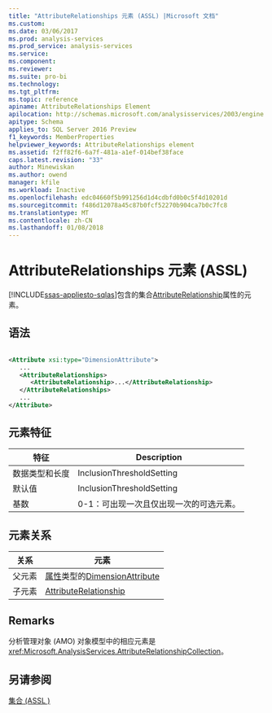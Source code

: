 ```yaml
---
title: "AttributeRelationships 元素 (ASSL) |Microsoft 文档"
ms.custom: 
ms.date: 03/06/2017
ms.prod: analysis-services
ms.prod_service: analysis-services
ms.service: 
ms.component: 
ms.reviewer: 
ms.suite: pro-bi
ms.technology: 
ms.tgt_pltfrm: 
ms.topic: reference
apiname: AttributeRelationships Element
apilocation: http://schemas.microsoft.com/analysisservices/2003/engine
apitype: Schema
applies_to: SQL Server 2016 Preview
f1_keywords: MemberProperties
helpviewer_keywords: AttributeRelationships element
ms.assetid: f2ff82f6-6a7f-481a-a1ef-014bef38face
caps.latest.revision: "33"
author: Minewiskan
ms.author: owend
manager: kfile
ms.workload: Inactive
ms.openlocfilehash: edc04660f5b991256d1d4cdbfd0b0c5f4d10201d
ms.sourcegitcommit: f486d12078a45c87b0fcf52270b904ca7b0c7fc8
ms.translationtype: MT
ms.contentlocale: zh-CN
ms.lasthandoff: 01/08/2018
---
```

# <a name="attributerelationships-element-assl"></a>AttributeRelationships 元素 (ASSL)
[!INCLUDE[ssas-appliesto-sqlas](../../../includes/ssas-appliesto-sqlas.md)]包含的集合[AttributeRelationship](../../../analysis-services/scripting/objects/attributerelationship-element-assl.md)属性的元素。  
  
## <a name="syntax"></a>语法  
  
```xml  
  
<Attribute xsi:type="DimensionAttribute">  
   ...  
   <AttributeRelationships>  
      <AttributeRelationship>...</AttributeRelationship>  
   </AttributeRelationships>  
   ...  
</Attribute>  
```  
  
## <a name="element-characteristics"></a>元素特征  
  
|特征|Description|  
|--------------------|-----------------|  
|数据类型和长度|InclusionThresholdSetting|  
|默认值|InclusionThresholdSetting|  
|基数|0-1：可出现一次且仅出现一次的可选元素。|  
  
## <a name="element-relationships"></a>元素关系  
  
|关系|元素|  
|------------------|-------------|  
|父元素|[属性](../../../analysis-services/scripting/objects/attribute-element-assl.md)类型的[DimensionAttribute](../../../analysis-services/scripting/data-type/dimensionattribute-data-type-assl.md)|  
|子元素|[AttributeRelationship](../../../analysis-services/scripting/objects/attributerelationship-element-assl.md)|  
  
## <a name="remarks"></a>Remarks  
 分析管理对象 (AMO) 对象模型中的相应元素是<xref:Microsoft.AnalysisServices.AttributeRelationshipCollection>。  
  
## <a name="see-also"></a>另请参阅  
 [集合 &#40;ASSL &#41;](../../../analysis-services/scripting/collections/collections-assl.md)  
  
  
